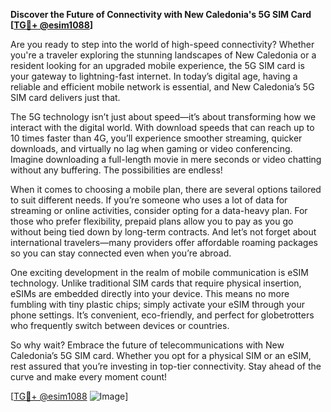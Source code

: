 **Discover the Future of Connectivity with New Caledonia's 5G SIM Card [[TG💪+ @esim1088](https://t.me/s/esim1088)]**

Are you ready to step into the world of high-speed connectivity? Whether you're a traveler exploring the stunning landscapes of New Caledonia or a resident looking for an upgraded mobile experience, the 5G SIM card is your gateway to lightning-fast internet. In today’s digital age, having a reliable and efficient mobile network is essential, and New Caledonia’s 5G SIM card delivers just that.

The 5G technology isn’t just about speed—it’s about transforming how we interact with the digital world. With download speeds that can reach up to 10 times faster than 4G, you’ll experience smoother streaming, quicker downloads, and virtually no lag when gaming or video conferencing. Imagine downloading a full-length movie in mere seconds or video chatting without any buffering. The possibilities are endless!

When it comes to choosing a mobile plan, there are several options tailored to suit different needs. If you’re someone who uses a lot of data for streaming or online activities, consider opting for a data-heavy plan. For those who prefer flexibility, prepaid plans allow you to pay as you go without being tied down by long-term contracts. And let’s not forget about international travelers—many providers offer affordable roaming packages so you can stay connected even when you’re abroad.

One exciting development in the realm of mobile communication is eSIM technology. Unlike traditional SIM cards that require physical insertion, eSIMs are embedded directly into your device. This means no more fumbling with tiny plastic chips; simply activate your eSIM through your phone settings. It’s convenient, eco-friendly, and perfect for globetrotters who frequently switch between devices or countries.

So why wait? Embrace the future of telecommunications with New Caledonia’s 5G SIM card. Whether you opt for a physical SIM or an eSIM, rest assured that you’re investing in top-tier connectivity. Stay ahead of the curve and make every moment count!

[[TG💪+ @esim1088](https://t.me/s/esim1088) ![Image](https://i.postimg.cc/Y0z9fWf4/image.png)]